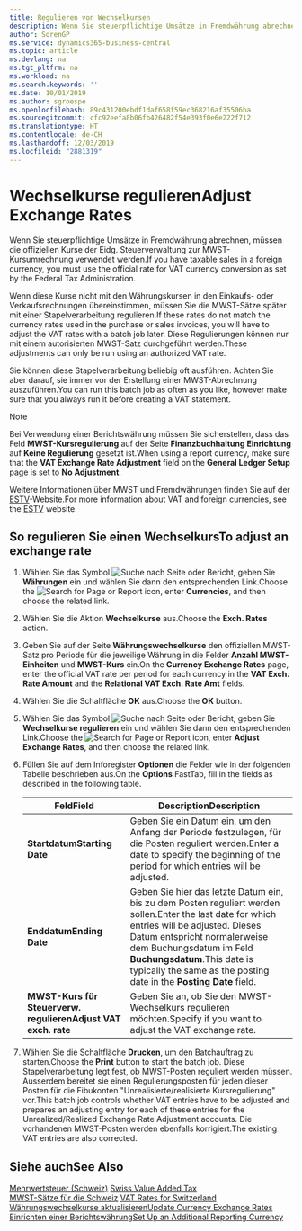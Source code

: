 ```yaml
---
title: Regulieren von Wechselkursen
description: Wenn Sie steuerpflichtige Umsätze in Fremdwährung abrechnen, müssen die offiziellen Kurse der Eidg. Steuerverwaltung zur MWST-Kursumrechnung verwendet werden.
author: SorenGP
ms.service: dynamics365-business-central
ms.topic: article
ms.devlang: na
ms.tgt_pltfrm: na
ms.workload: na
ms.search.keywords: ''
ms.date: 10/01/2019
ms.author: sgroespe
ms.openlocfilehash: 89c431200ebdf1daf658f59ec368216af35506ba
ms.sourcegitcommit: cfc92eefa8b06fb426482f54e393f0e6e222f712
ms.translationtype: HT
ms.contentlocale: de-CH
ms.lasthandoff: 12/03/2019
ms.locfileid: "2881319"
---
```

# <a name="adjust-exchange-rates"></a><span data-ttu-id="039a6-103">Wechselkurse regulieren</span><span class="sxs-lookup"><span data-stu-id="039a6-103">Adjust Exchange Rates</span></span>
<span data-ttu-id="039a6-104">Wenn Sie steuerpflichtige Umsätze in Fremdwährung abrechnen, müssen die offiziellen Kurse der Eidg. Steuerverwaltung zur MWST-Kursumrechnung verwendet werden.</span><span class="sxs-lookup"><span data-stu-id="039a6-104">If you have taxable sales in a foreign currency, you must use the official rate for VAT currency conversion as set by the Federal Tax Administration.</span></span>  

<span data-ttu-id="039a6-105">Wenn diese Kurse nicht mit den Währungskursen in den Einkaufs- oder Verkaufsrechnungen übereinstimmen, müssen Sie die MWST-Sätze später mit einer Stapelverarbeitung regulieren.</span><span class="sxs-lookup"><span data-stu-id="039a6-105">If these rates do not match the currency rates used in the purchase or sales invoices, you will have to adjust the VAT rates with a batch job later.</span></span> <span data-ttu-id="039a6-106">Diese Regulierungen können nur mit einem autorisierten MWST-Satz durchgeführt werden.</span><span class="sxs-lookup"><span data-stu-id="039a6-106">These adjustments can only be run using an authorized VAT rate.</span></span>  

<span data-ttu-id="039a6-107">Sie können diese Stapelverarbeitung beliebig oft ausführen. Achten Sie aber darauf, sie immer vor der Erstellung einer MWST-Abrechnung auszuführen.</span><span class="sxs-lookup"><span data-stu-id="039a6-107">You can run this batch job as often as you like, however make sure that you always run it before creating a VAT statement.</span></span>  

> [!NOTE]  
>  <span data-ttu-id="039a6-108">Bei Verwendung einer Berichtswährung müssen Sie sicherstellen, dass das Feld **MWST-Kursregulierung** auf der Seite **Finanzbuchhaltung Einrichtung** auf **Keine Regulierung** gesetzt ist.</span><span class="sxs-lookup"><span data-stu-id="039a6-108">When using a report currency, make sure that the **VAT Exchange Rate Adjustment** field on the **General Ledger Setup** page is set to **No Adjustment**.</span></span>  

<span data-ttu-id="039a6-109">Weitere Informationen über MWST und Fremdwährungen finden Sie auf der [ESTV](https://go.microsoft.com/fwlink/?LinkId=285999)-Website.</span><span class="sxs-lookup"><span data-stu-id="039a6-109">For more information about VAT and foreign currencies, see the [ESTV](https://go.microsoft.com/fwlink/?LinkId=285999) website.</span></span>  

## <a name="to-adjust-an-exchange-rate"></a><span data-ttu-id="039a6-110">So regulieren Sie einen Wechselkurs</span><span class="sxs-lookup"><span data-stu-id="039a6-110">To adjust an exchange rate</span></span>  

1.  <span data-ttu-id="039a6-111">Wählen Sie das Symbol ![Suche nach Seite oder Bericht](../../media/ui-search/search_small.png "Suche nach Seiten- oder Berichtssymbolen"), geben Sie **Währungen** ein und wählen Sie dann den entsprechenden Link.</span><span class="sxs-lookup"><span data-stu-id="039a6-111">Choose the ![Search for Page or Report](../../media/ui-search/search_small.png "Search for Page or Report icon") icon, enter **Currencies**, and then choose the related link.</span></span>  
2.  <span data-ttu-id="039a6-112">Wählen Sie die Aktion **Wechselkurse** aus.</span><span class="sxs-lookup"><span data-stu-id="039a6-112">Choose the **Exch. Rates** action.</span></span>  
3.  <span data-ttu-id="039a6-113">Geben Sie auf der Seite **Währungswechselkurse** den offiziellen MWST-Satz pro Periode für die jeweilige Währung in die Felder **Anzahl MWST-Einheiten** und **MWST-Kurs** ein.</span><span class="sxs-lookup"><span data-stu-id="039a6-113">On the **Currency Exchange Rates** page, enter the official VAT rate per period for each currency in the **VAT Exch. Rate Amount** and the **Relational VAT Exch. Rate Amt** fields.</span></span>  
4.  <span data-ttu-id="039a6-114">Wählen Sie die Schaltfläche **OK** aus.</span><span class="sxs-lookup"><span data-stu-id="039a6-114">Choose the **OK** button.</span></span>  
5.  <span data-ttu-id="039a6-115">Wählen Sie das Symbol ![Suche nach Seite oder Bericht](../../media/ui-search/search_small.png "Suche nach Seiten- oder Berichtssymbolen"), geben Sie **Wechselkurse regulieren** ein und wählen Sie dann den entsprechenden Link.</span><span class="sxs-lookup"><span data-stu-id="039a6-115">Choose the ![Search for Page or Report](../../media/ui-search/search_small.png "Search for Page or Report icon") icon, enter **Adjust Exchange Rates**, and then choose the related link.</span></span>  
6.  <span data-ttu-id="039a6-116">Füllen Sie auf dem Inforegister **Optionen** die Felder wie in der folgenden Tabelle beschrieben aus.</span><span class="sxs-lookup"><span data-stu-id="039a6-116">On the **Options** FastTab, fill in the fields as described in the following table.</span></span>   

    |<span data-ttu-id="039a6-117">Feld</span><span class="sxs-lookup"><span data-stu-id="039a6-117">Field</span></span>|<span data-ttu-id="039a6-118">Description</span><span class="sxs-lookup"><span data-stu-id="039a6-118">Description</span></span>|  
    |---------------------------------|---------------------------------------|  
    |<span data-ttu-id="039a6-119">**Startdatum**</span><span class="sxs-lookup"><span data-stu-id="039a6-119">**Starting Date**</span></span>|<span data-ttu-id="039a6-120">Geben Sie ein Datum ein, um den Anfang der Periode festzulegen, für die Posten reguliert werden.</span><span class="sxs-lookup"><span data-stu-id="039a6-120">Enter a date to specify the beginning of the period for which entries will be adjusted.</span></span>|  
    |<span data-ttu-id="039a6-121">**Enddatum**</span><span class="sxs-lookup"><span data-stu-id="039a6-121">**Ending Date**</span></span>|<span data-ttu-id="039a6-122">Geben Sie hier das letzte Datum ein, bis zu dem Posten reguliert werden sollen.</span><span class="sxs-lookup"><span data-stu-id="039a6-122">Enter the last date for which entries will be adjusted.</span></span> <span data-ttu-id="039a6-123">Dieses Datum entspricht normalerweise dem Buchungsdatum im Feld **Buchungsdatum**.</span><span class="sxs-lookup"><span data-stu-id="039a6-123">This date is typically the same as the posting date in the **Posting Date** field.</span></span>|  
    |<span data-ttu-id="039a6-124">**MWST-Kurs für Steuerverw. regulieren**</span><span class="sxs-lookup"><span data-stu-id="039a6-124">**Adjust VAT exch. rate**</span></span>|<span data-ttu-id="039a6-125">Geben Sie an, ob Sie den MWST-Wechselkurs regulieren möchten.</span><span class="sxs-lookup"><span data-stu-id="039a6-125">Specify if you want to adjust the VAT exchange rate.</span></span>|  

7.  <span data-ttu-id="039a6-126">Wählen Sie die Schaltfläche **Drucken**, um den Batchauftrag zu starten.</span><span class="sxs-lookup"><span data-stu-id="039a6-126">Choose the **Print** button to start the batch job.</span></span> <span data-ttu-id="039a6-127">Diese Stapelverarbeitung legt fest, ob MWST-Posten reguliert werden müssen. Ausserdem bereitet sie einen Regulierungsposten für jeden dieser Posten für die Fibukonten "Unrealisierte/realisierte Kursregulierung" vor.</span><span class="sxs-lookup"><span data-stu-id="039a6-127">This batch job controls whether VAT entries have to be adjusted and prepares an adjusting entry for each of these entries for the Unrealized/Realized Exchange Rate Adjustment accounts.</span></span> <span data-ttu-id="039a6-128">Die vorhandenen MWST-Posten werden ebenfalls korrigiert.</span><span class="sxs-lookup"><span data-stu-id="039a6-128">The existing VAT entries are also corrected.</span></span>  

## <a name="see-also"></a><span data-ttu-id="039a6-129">Siehe auch</span><span class="sxs-lookup"><span data-stu-id="039a6-129">See Also</span></span>  
 <span data-ttu-id="039a6-130">[Mehrwertsteuer (Schweiz)](swiss-value-added-tax.md) </span><span class="sxs-lookup"><span data-stu-id="039a6-130">[Swiss Value Added Tax](swiss-value-added-tax.md) </span></span>  
 <span data-ttu-id="039a6-131">[MWST-Sätze für die Schweiz](vat-rates-for-switzerland.md) </span><span class="sxs-lookup"><span data-stu-id="039a6-131">[VAT Rates for Switzerland](vat-rates-for-switzerland.md) </span></span>  
[<span data-ttu-id="039a6-132">Währungswechselkurse aktualisieren</span><span class="sxs-lookup"><span data-stu-id="039a6-132">Update Currency Exchange Rates</span></span>](../../finance-how-update-currencies.md)  
[<span data-ttu-id="039a6-133">Einrichten einer Berichtswährung</span><span class="sxs-lookup"><span data-stu-id="039a6-133">Set Up an Additional Reporting Currency</span></span>](../../finance-how-setup-additional-currencies.md)
